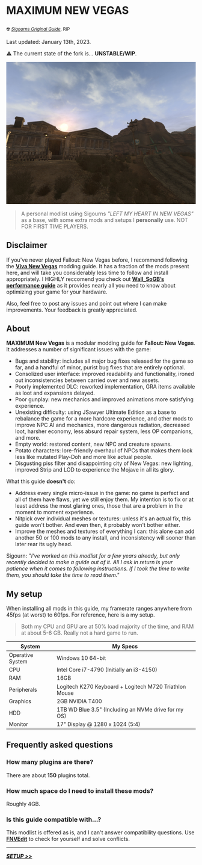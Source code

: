 # **MAXIMUM NEW VEGAS**
<sub>☢️ [_Sigourns Original Guide_](https://github.com/Sigourn/iheartnewvegas), RIP </sub>

Last updated: January 13th, 2023.

⚠️ The current state of the fork is... **UNSTABLE/WIP**.

![Banner](assets/readme-banner.jpeg)
> A personal modlist using Sigourns *"LEFT MY HEART IN NEW VEGAS"* as a base, with some extra mods and setups I **personally** use. NOT FOR FIRST TIME PLAYERS.

## Disclaimer

If you've never played Fallout: New Vegas before, I recommend following the [**Viva New Vegas**](https://vivanewvegas.github.io/) modding guide. It has a fraction of the mods present here, and will take you considerably less time to follow and install appropriately. I HIGHLY reccomend you check out [**Wall_SoGB’s performance guide**](https://wallsogb.github.io/FalloutNV-Performance-Guide/) as it provides nearly all you need to know about optimizing your game for your hardware.

Also, feel free to post any issues and point out where I can make improvements. Your feedback is greatly appreciated.

## About

**MAXIMUM New Vegas** is a modular modding guide for **Fallout: New Vegas**. It addresses a number of significant issues with the game:

- Bugs and stability: includes all major bug fixes released for the game so far, and a handful of minor, purist bug fixes that are entirely optional.
- Consolized user interface: improved readability and functionality, ironed out inconsistencies between carried over and new assets.
- Poorly implemented DLC: reworked implementation, GRA items available as loot and expansions delayed.
- Poor gunplay: new mechanics and improved animations more satisfying experience.
- Unexisting difficulty: using JSawyer Ultimate Edition as a base to rebalance the game for a more hardcore experience, and other mods to improve NPC AI and mechanics, more dangerous radiation, decreased loot, harsher economy, less absurd repair system, less OP companions, and more.
- Empty world: restored content, new NPC and creature spawns.
- Potato characters: lore-friendly overhaul of NPCs that makes them look less like mutated Play-Doh and more like actual people.
- Disgusting piss filter and disappointing city of New Vegas: new lighting, improved Strip and LOD to experience the Mojave in all its glory.

What this guide **doesn't** do:

- Address every single micro-issue in the game: no game is perfect and all of them have flaws, yet we still enjoy them. My intention is to fix or at least address the most glaring ones, those that are a problem in the moment to moment experience.
- Nitpick over individual meshes or textures: unless it's an actual fix, this guide won't bother. And even then, it probably won't bother either.
- Improve the meshes and textures of everything I can: this alone can add another 50 or 100 mods to any install, and inconsistency will sooner than later rear its ugly head.

Sigourn: _"I've worked on this modlist for a few years already, but only recently decided to make a guide out of it. All I ask in return is your patience when it comes to following instructions. If I took the time to write them, you *should* take the time to read them."_


## My setup

When installing all mods in this guide, my framerate ranges anywhere from 45fps (at worst) to 60fps. For reference, here is a my setup.
> Both my CPU and GPU are at 50% load majority of the time, and RAM at about 5-6 GB. Really not a hard game to run.

System | My Specs
------------ | -------------
Operative System | Windows 10 64-bit
CPU | Intel Core i7-4790 (Initially an i3-4150)
RAM | 16GB
Peripherals | Logitech K270 Keyboard + Logitech M720 Triathlon Mouse
Graphics | 2GB NVIDIA T400
HDD | 1TB WD Blue 3.5" (Including an NVMe drive for my OS)
Monitor | 17" Display @ 1280 x 1024 (5:4)

## Frequently asked questions

### How many plugins are there?

There are about **150** plugins total.

### How much space do I need to install these mods?

Roughly 4GB.

### Is this guide compatible with...?

This modlist is offered as is, and I can't answer compatibility questions. Use [**FNVEdit**](https://www.nexusmods.com/newvegas/mods/34703/) to check for yourself and solve conflicts.

---

[_**SETUP >>**_](SETUP.md)
